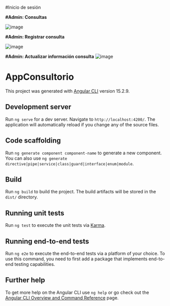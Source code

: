 #Inicio de sesión

**#Admin: Consultas**

![image](https://github.com/hi-rola/consultorio-front-end-angular/assets/44506663/aa75fb3f-b49d-42e1-ac3b-ec28e600fb0c)

**#Admin: Registrar consulta**

![image](https://github.com/hi-rola/consultorio-front-end-angular/assets/44506663/638ef090-91f7-4037-ae4c-e81925bfe234)

**#Admin: Actualizar información consulta**
![image](https://github.com/hi-rola/consultorio-front-end-angular/assets/44506663/5cc3230d-81ab-4f37-a34e-32e3279d776b)


# AppConsultorio

This project was generated with [Angular CLI](https://github.com/angular/angular-cli) version 15.2.9.

## Development server

Run `ng serve` for a dev server. Navigate to `http://localhost:4200/`. The application will automatically reload if you change any of the source files.

## Code scaffolding

Run `ng generate component component-name` to generate a new component. You can also use `ng generate directive|pipe|service|class|guard|interface|enum|module`.

## Build

Run `ng build` to build the project. The build artifacts will be stored in the `dist/` directory.

## Running unit tests

Run `ng test` to execute the unit tests via [Karma](https://karma-runner.github.io).

## Running end-to-end tests

Run `ng e2e` to execute the end-to-end tests via a platform of your choice. To use this command, you need to first add a package that implements end-to-end testing capabilities.

## Further help

To get more help on the Angular CLI use `ng help` or go check out the [Angular CLI Overview and Command Reference](https://angular.io/cli) page.

